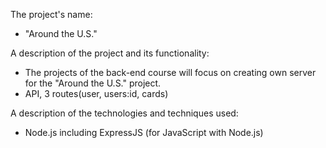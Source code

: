 
The project's name:
- "Around the U.S." 

A description of the project and its functionality: 
- The projects of the back-end course will focus on creating own server for the "Around the U.S." project. 
- API, 3 routes(user, users:id, cards)

A description of the technologies and techniques used: 
- Node.js including ExpressJS (for JavaScript with Node.js)
  

  






